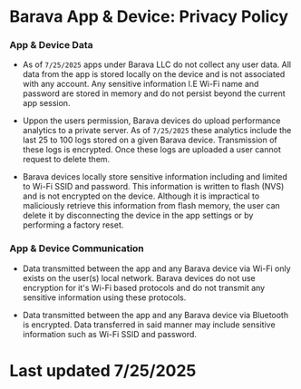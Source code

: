 # Barava App & Device: Privacy Policy

### App & Device Data
- As of `7/25/2025` apps under Barava LLC do not collect any user data. All data from the app is stored locally on the device and is not associated with any account. Any sensitive information I.E Wi-Fi name and password are stored in memory and do not persist beyond the current app session.

- Uppon the users permission, Barava devices do upload performance analytics to a private server. As of `7/25/2025` these analytics include the last 25 to 100 logs stored on a given Barava device. Transmission of these logs is encrypted. Once these logs are uploaded a user cannot request to delete them.

- Barava devices locally store sensitive information including and limited to Wi-Fi SSID and password. This information is written to flash (NVS) and is not encrypted on the device. Although it is impractical to maliciously retrieve this information from flash memory, the user can delete it by disconnecting the device in the app settings or by performing a factory reset.

### App & Device Communication
- Data transmitted between the app and any Barava device via Wi-Fi only exists on the user(s) local network. Barava devices do not use encryption for it's Wi-Fi based protocols and do not transmit any sensitive information using these protocols.

- Data transmitted between the app and any Barava device via Bluetooth is encrypted. Data transferred in said manner may include sensitive information such as Wi-Fi SSID and password.

# Last updated 7/25/2025
